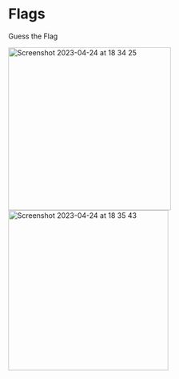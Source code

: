 # Flags
Guess the Flag


<img width="325" alt="Screenshot 2023-04-24 at 18 34 25" src="https://user-images.githubusercontent.com/112308390/234217415-1543e0a0-d502-4de8-960e-8e51e48f2337.png">
<img width="320" alt="Screenshot 2023-04-24 at 18 35 43" src="https://user-images.githubusercontent.com/112308390/234217428-20da3fb2-470d-4767-9d23-1f983c2ac064.png">
